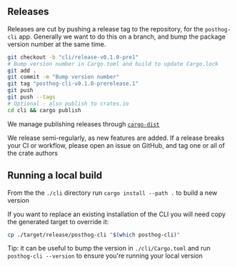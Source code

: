 ## Releases

Releases are cut by pushing a release tag to the repository, for the `posthog-cli` app. Generally we want to do this on a branch,
and bump the package version number at the same time.

```bash
git checkout -b "cli/release-v0.1.0-pre1"
# Bump version number in Cargo.toml and build to update Cargo.lock
git add .
git commit -m "Bump version number"
git tag "posthog-cli-v0.1.0-prerelease.1"
git push
git push --tags
# Optional - also publish to crates.io
cd cli && cargo publish
```

We manage publishing releases through [`cargo-dist`](https://github.com/axodotdev/cargo-dist)

We release semi-regularly, as new features are added. If a release breaks your CI or workflow, please open an issue on GitHub, and tag one or all of the crate authors

## Running a local build

From the the `./cli` directory run `cargo install --path .` to build a new version

If you want to replace an existing installation of the CLI you will need copy the generated target to override it:

```bash
cp ./target/release/posthog-cli "$(which posthog-cli)"
```

Tip: it can be useful to bump the version in `./cli/Cargo.toml` and run `posthog-cli --version` to ensure you're running your local version
